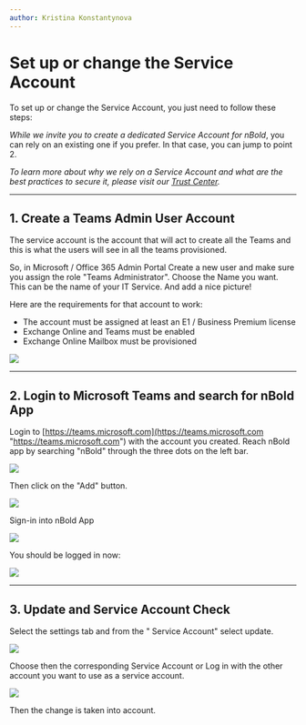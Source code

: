 ```yaml
---
author: Kristina Konstantynova
---
```

# Set up or change the Service Account

To set up or change the Service Account, you just need to follow these steps:

_While we invite you to create a dedicated Service Account for nBold_, you can rely on an existing one if you prefer. In that case, you can jump to point 2.

_To learn more about why we rely on a Service Account and what are the best practices to secure it, please visit our_ [_Trust Center_](https://docs.nbold.co/trust-center/)_._

***

## 1. Create a Teams Admin User Account

The service account is the account that will act to create all the Teams and this is what the users will see in all the teams provisioned.

So, in Microsoft / Office 365 Admin Portal Create a new user and make sure you assign the role "Teams Administrator". Choose the Name you want. This can be the name of your IT Service. And add a nice picture!

Here are the requirements for that account to work:

* The account must be assigned at least an E1 / Business Premium license
* Exchange Online and Teams must be enabled
* Exchange Online Mailbox must be provisioned

![](https://downloads.intercomcdn.com/i/o/164946313/1e6321497d4803963fcde313/image.png)

***

## 2. Login to Microsoft Teams and search for nBold App

Login to [https://teams.microsoft.com](https://teams.microsoft.com "https://teams.microsoft.com") with the account you created. Reach nBold app by searching "nBold" through the three dots on the left bar.

![](https://downloads.intercomcdn.com/i/o/462450073/e4bb47e521339359e6aeff34/Screenshot+2022-02-09+at+19.13.23.png)

Then click on the "Add" button.

![](https://downloads.intercomcdn.com/i/o/462452055/aade15170fed32201e00c5d7/Screenshot+2022-02-09+at+19.19.31.png)

Sign-in into nBold App

![](https://downloads.intercomcdn.com/i/o/462466035/88dd6bc11225e6af2e56048c/sign-in.jpg)

You should be logged in now:

![](https://downloads.intercomcdn.com/i/o/462460356/dc0ad4f63124164169d9e766/Screenshot+2022-02-09+at+19.33.36.png)

***

## 3. Update and Service Account Check

Select the settings tab and from the " Service Account" select update.

![](https://downloads.intercomcdn.com/i/o/462462983/75a38db590623b5866a4609b/Screenshot+2022-02-09+at+19.34.50.png)

Choose then the corresponding Service Account or Log in with the other account you want to use as a service account.

![](https://downloads.intercomcdn.com/i/o/462464297/aab8cecf984076c8ddcadff2/Screenshot+2022-02-09+at+19.39.06.png)

Then the change is taken into account.